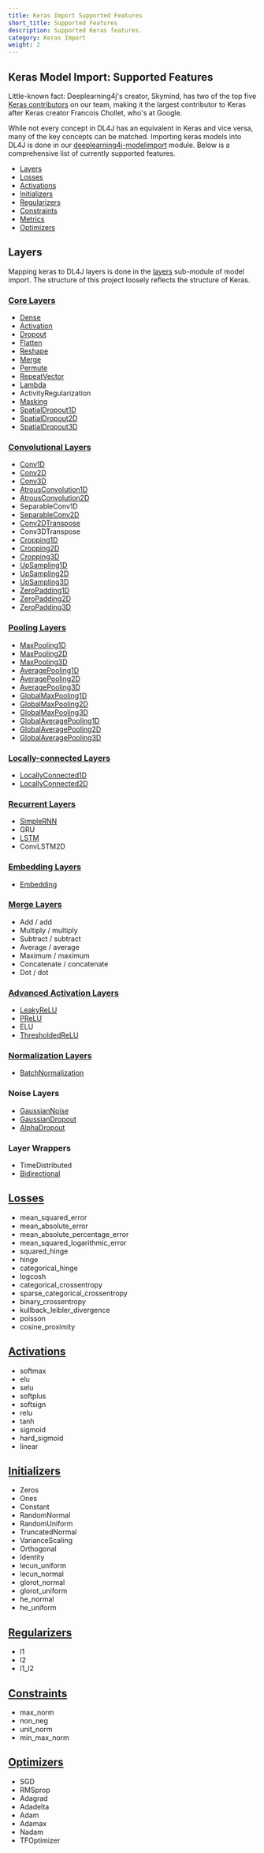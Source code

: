 ```yaml
---
title: Keras Import Supported Features
short_title: Supported Features
description: Supported Keras features.
category: Keras Import
weight: 2
---
```


## Keras Model Import: Supported Features

Little-known fact: Deeplearning4j's creator, Skymind, has two of the top
five [Keras contributors](https://github.com/keras-team/keras/graphs/contributors)
on our team, making it the largest contributor to Keras after Keras creator Francois
Chollet, who's at Google.

While not every concept in DL4J has an equivalent in Keras and vice versa, many of the
key concepts can be matched. Importing keras models into DL4J is done in
our [deeplearning4j-modelimport](https://github.com/eclipse/deeplearning4j/tree/master/deeplearning4j/deeplearning4j-modelimport/src/main/java/org/deeplearning4j/nn/modelimport/keras)
module. Below is a comprehensive list of currently supported features.

* [Layers](#layers)
* [Losses](#losses)
* [Activations](#activations)
* [Initializers](#initializers)
* [Regularizers](#regularizers)
* [Constraints](#constraints)
* [Metrics](#metrics)
* [Optimizers](#optimizers)


## <a name="layers">Layers</a>
Mapping keras to DL4J layers is done in the [layers](https://github.com/eclipse/deeplearning4j/tree/master/deeplearning4j/deeplearning4j-modelimport/src/main/java/org/deeplearning4j/nn/modelimport/keras/layers) sub-module of model import. The structure of this project loosely reflects the structure of Keras.

### [Core Layers](https://github.com/eclipse/deeplearning4j/tree/master/deeplearning4j/deeplearning4j-modelimport/src/main/java/org/deeplearning4j/nn/modelimport/keras/layers/core)
* <i class="far fa-check-square" style="color:#008000"></i> [Dense](https://github.com/eclipse/deeplearning4j/tree/master/deeplearning4j/deeplearning4j-modelimport/src/main/java/org/deeplearning4j/nn/modelimport/keras/layers/core/KerasDense.java)
* <i class="far fa-check-square" style="color:#008000"></i> [Activation](https://github.com/eclipse/deeplearning4j/tree/master/deeplearning4j/deeplearning4j-modelimport/src/main/java/org/deeplearning4j/nn/modelimport/keras/layers/core/KerasActivation.java)
* <i class="far fa-check-square" style="color:#008000"></i> [Dropout](https://github.com/eclipse/deeplearning4j/tree/master/deeplearning4j/deeplearning4j-modelimport/src/main/java/org/deeplearning4j/nn/modelimport/keras/layers/core/KerasDropout.java)
* <i class="far fa-check-square" style="color:#008000"></i> [Flatten](https://github.com/eclipse/deeplearning4j/tree/master/deeplearning4j/deeplearning4j-modelimport/src/main/java/org/deeplearning4j/nn/modelimport/keras/layers/core/KerasFlatten.java)
* <i class="far fa-check-square" style="color:#008000"></i> [Reshape](https://github.com/eclipse/deeplearning4j/tree/master/deeplearning4j/deeplearning4j-modelimport/src/main/java/org/deeplearning4j/nn/modelimport/keras/layers/core/KerasReshape.java)
* <i class="far fa-check-square" style="color:#008000"></i> [Merge](https://github.com/eclipse/deeplearning4j/tree/master/deeplearning4j/deeplearning4j-modelimport/src/main/java/org/deeplearning4j/nn/modelimport/keras/layers/core/KerasMerge.java)
* <i class="far fa-check-square" style="color:#008000"></i> [Permute](https://github.com/eclipse/deeplearning4j/blob/master/deeplearning4j/deeplearning4j-modelimport/src/main/java/org/deeplearning4j/nn/modelimport/keras/layers/core/KerasPermute.java)
* <i class="far fa-check-square" style="color:#008000"></i> [RepeatVector](https://github.com/eclipse/deeplearning4j/blob/master/deeplearning4j/deeplearning4j-modelimport/src/main/java/org/deeplearning4j/nn/modelimport/keras/layers/core/KerasRepeatVector.java)
* <i class="far fa-check-square" style="color:#008000"></i> [Lambda](https://github.com/eclipse/deeplearning4j/blob/master/deeplearning4j/deeplearning4j-modelimport/src/main/java/org/deeplearning4j/nn/modelimport/keras/layers/core/KerasLambda.java)
* <i class="fas fa-times" style="color:#FF0000"></i> ActivityRegularization
* <i class="far fa-check-square" style="color:#008000"></i> [Masking](https://github.com/eclipse/deeplearning4j/blob/master/deeplearning4j/deeplearning4j-modelimport/src/main/java/org/deeplearning4j/nn/modelimport/keras/layers/core/KerasMasking.java)
* <i class="far fa-check-square" style="color:#008000"></i> [SpatialDropout1D](https://github.com/eclipse/deeplearning4j/blob/master/deeplearning4j/deeplearning4j-modelimport/src/main/java/org/deeplearning4j/nn/modelimport/keras/layers/core/KerasSpatialDropout.java)
* <i class="far fa-check-square" style="color:#008000"></i> [SpatialDropout2D](https://github.com/eclipse/deeplearning4j/blob/master/deeplearning4j/deeplearning4j-modelimport/src/main/java/org/deeplearning4j/nn/modelimport/keras/layers/core/KerasSpatialDropout.java)
* <i class="far fa-check-square" style="color:#008000"></i> [SpatialDropout3D](https://github.com/eclipse/deeplearning4j/blob/master/deeplearning4j/deeplearning4j-modelimport/src/main/java/org/deeplearning4j/nn/modelimport/keras/layers/core/KerasSpatialDropout.java)

### [Convolutional Layers](https://github.com/eclipse/deeplearning4j/tree/master/deeplearning4j/deeplearning4j-modelimport/src/main/java/org/deeplearning4j/nn/modelimport/keras/layers/convolutional)
* <i class="far fa-check-square" style="color:#008000"></i> [Conv1D](https://github.com/eclipse/deeplearning4j/tree/master/deeplearning4j/deeplearning4j-modelimport/src/main/java/org/deeplearning4j/nn/modelimport/keras/layers/convolutional/KerasConvolution1D.java)
* <i class="far fa-check-square" style="color:#008000"></i> [Conv2D](https://github.com/eclipse/deeplearning4j/tree/master/deeplearning4j/deeplearning4j-modelimport/src/main/java/org/deeplearning4j/nn/modelimport/keras/layers/convolutional/KerasConvolution2D.java)
* <i class="far fa-check-square" style="color:#008000"></i> [Conv3D](https://github.com/eclipse/deeplearning4j/blob/master/deeplearning4j/deeplearning4j-modelimport/src/main/java/org/deeplearning4j/nn/modelimport/keras/layers/convolutional/KerasConvolution3D.java)
* <i class="far fa-check-square" style="color:#008000"></i> [AtrousConvolution1D](https://github.com/eclipse/deeplearning4j/tree/master/deeplearning4j/deeplearning4j-modelimport/src/main/java/org/deeplearning4j/nn/modelimport/keras/layers/convolutional/KerasAtrousConvolution1D.java)
* <i class="far fa-check-square" style="color:#008000"></i> [AtrousConvolution2D](https://github.com/eclipse/deeplearning4j/tree/master/deeplearning4j/deeplearning4j-modelimport/src/main/java/org/deeplearning4j/nn/modelimport/keras/layers/convolutional/KerasAtrousConvolution1D.java)
* <i class="fas fa-times" style="color:#FF0000"></i> SeparableConv1D
* <i class="far fa-check-square" style="color:#008000"></i> [SeparableConv2D](https://github.com/eclipse/deeplearning4j/blob/master/deeplearning4j/deeplearning4j-modelimport/src/main/java/org/deeplearning4j/nn/modelimport/keras/layers/convolutional/KerasSeparableConvolution2D.java)
* <i class="far fa-check-square" style="color:#008000"></i> [Conv2DTranspose](https://github.com/eclipse/deeplearning4j/blob/master/deeplearning4j/deeplearning4j-modelimport/src/main/java/org/deeplearning4j/nn/modelimport/keras/layers/convolutional/KerasDeconvolution2D.java)
* <i class="fas fa-times" style="color:#FF0000"></i> Conv3DTranspose
* <i class="far fa-check-square" style="color:#008000"></i> [Cropping1D](https://github.com/eclipse/deeplearning4j/blob/master/deeplearning4j/deeplearning4j-modelimport/src/main/java/org/deeplearning4j/nn/modelimport/keras/layers/convolutional/KerasCropping1D.java)
* <i class="far fa-check-square" style="color:#008000"></i> [Cropping2D](https://github.com/eclipse/deeplearning4j/blob/master/deeplearning4j/deeplearning4j-modelimport/src/main/java/org/deeplearning4j/nn/modelimport/keras/layers/convolutional/KerasCropping2D.java)
* <i class="far fa-check-square" style="color:#008000"></i> [Cropping3D](https://github.com/eclipse/deeplearning4j/blob/master/deeplearning4j/deeplearning4j-modelimport/src/main/java/org/deeplearning4j/nn/modelimport/keras/layers/convolutional/KerasCropping3D.java)
* <i class="far fa-check-square" style="color:#008000"></i> [UpSampling1D](https://github.com/eclipse/deeplearning4j/blob/master/deeplearning4j/deeplearning4j-modelimport/src/main/java/org/deeplearning4j/nn/modelimport/keras/layers/convolutional/KerasUpsampling1D.java)
* <i class="far fa-check-square" style="color:#008000"></i> [UpSampling2D](https://github.com/eclipse/deeplearning4j/blob/master/deeplearning4j/deeplearning4j-modelimport/src/main/java/org/deeplearning4j/nn/modelimport/keras/layers/convolutional/KerasUpsampling2D.java)
* <i class="far fa-check-square" style="color:#008000"></i> [UpSampling3D](https://github.com/eclipse/deeplearning4j/blob/master/deeplearning4j/deeplearning4j-modelimport/src/main/java/org/deeplearning4j/nn/modelimport/keras/layers/convolutional/KerasUpsampling2D.java)
* <i class="far fa-check-square" style="color:#008000"></i> [ZeroPadding1D](https://github.com/eclipse/deeplearning4j/tree/master/deeplearning4j/deeplearning4j-modelimport/src/main/java/org/deeplearning4j/nn/modelimport/keras/layers/convolutional/KerasZeroPadding1D.java)
* <i class="far fa-check-square" style="color:#008000"></i> [ZeroPadding2D](https://github.com/eclipse/deeplearning4j/tree/master/deeplearning4j/deeplearning4j-modelimport/src/main/java/org/deeplearning4j/nn/modelimport/keras/layers/convolutional/KerasZeroPadding2D.java)
* <i class="far fa-check-square" style="color:#008000"></i> [ZeroPadding3D](https://github.com/eclipse/deeplearning4j/tree/master/deeplearning4j/deeplearning4j-modelimport/src/main/java/org/deeplearning4j/nn/modelimport/keras/layers/convolutional/KerasZeroPadding3D.java)

### [Pooling Layers](https://github.com/eclipse/deeplearning4j/tree/master/deeplearning4j/deeplearning4j-modelimport/src/main/java/org/deeplearning4j/nn/modelimport/keras/layers/pooling)
* <i class="far fa-check-square" style="color:#008000"></i> [MaxPooling1D](https://github.com/eclipse/deeplearning4j/tree/master/deeplearning4j/deeplearning4j-modelimport/src/main/java/org/deeplearning4j/nn/modelimport/keras/layers/pooling/KerasPooling1D.java)
* <i class="far fa-check-square" style="color:#008000"></i> [MaxPooling2D](https://github.com/eclipse/deeplearning4j/tree/master/deeplearning4j/deeplearning4j-modelimport/src/main/java/org/deeplearning4j/nn/modelimport/keras/layers/pooling/KerasPooling2D.java)
* <i class="far fa-check-square" style="color:#008000"></i> [MaxPooling3D](https://github.com/eclipse/deeplearning4j/tree/master/deeplearning4j/deeplearning4j-modelimport/src/main/java/org/deeplearning4j/nn/modelimport/keras/layers/pooling/KerasPooling3D.java)
* <i class="far fa-check-square" style="color:#008000"></i> [AveragePooling1D](https://github.com/eclipse/deeplearning4j/tree/master/deeplearning4j/deeplearning4j-modelimport/src/main/java/org/deeplearning4j/nn/modelimport/keras/layers/pooling/KerasPooling1D.java)
* <i class="far fa-check-square" style="color:#008000"></i> [AveragePooling2D](https://github.com/eclipse/deeplearning4j/tree/master/deeplearning4j/deeplearning4j-modelimport/src/main/java/org/deeplearning4j/nn/modelimport/keras/layers/pooling/KerasPooling2D.java)
* <i class="far fa-check-square" style="color:#008000"></i> [AveragePooling3D](https://github.com/eclipse/deeplearning4j/tree/master/deeplearning4j/deeplearning4j-modelimport/src/main/java/org/deeplearning4j/nn/modelimport/keras/layers/pooling/KerasPooling3D.java)
* <i class="far fa-check-square" style="color:#008000"></i> [GlobalMaxPooling1D](https://github.com/eclipse/deeplearning4j/tree/master/deeplearning4j/deeplearning4j-modelimport/src/main/java/org/deeplearning4j/nn/modelimport/keras/layers/pooling/KerasGlobalPooling.java)
* <i class="far fa-check-square" style="color:#008000"></i> [GlobalMaxPooling2D](https://github.com/eclipse/deeplearning4j/tree/master/deeplearning4j/deeplearning4j-modelimport/src/main/java/org/deeplearning4j/nn/modelimport/keras/layers/pooling/KerasGlobalPooling.java)
* <i class="far fa-check-square" style="color:#008000"></i> [GlobalMaxPooling3D](https://github.com/eclipse/deeplearning4j/tree/master/deeplearning4j/deeplearning4j-modelimport/src/main/java/org/deeplearning4j/nn/modelimport/keras/layers/pooling/KerasGlobalPooling.java)
* <i class="far fa-check-square" style="color:#008000"></i> [GlobalAveragePooling1D](https://github.com/eclipse/deeplearning4j/tree/master/deeplearning4j/deeplearning4j-modelimport/src/main/java/org/deeplearning4j/nn/modelimport/keras/layers/pooling/KerasGlobalPooling.java)
* <i class="far fa-check-square" style="color:#008000"></i> [GlobalAveragePooling2D](https://github.com/eclipse/deeplearning4j/tree/master/deeplearning4j/deeplearning4j-modelimport/src/main/java/org/deeplearning4j/nn/modelimport/keras/layers/pooling/KerasGlobalPooling.java)
* <i class="far fa-check-square" style="color:#008000"></i> [GlobalAveragePooling3D](https://github.com/eclipse/deeplearning4j/tree/master/deeplearning4j/deeplearning4j-modelimport/src/main/java/org/deeplearning4j/nn/modelimport/keras/layers/pooling/KerasGlobalPooling.java)

### [Locally-connected Layers](https://github.com/eclipse/deeplearning4j/tree/master/deeplearning4j/deeplearning4j-modelimport/src/main/java/org/deeplearning4j/nn/modelimport/keras/layers/local)
* <i class="far fa-check-square" style="color:#008000"></i> [LocallyConnected1D](https://github.com/eclipse/deeplearning4j/blob/master/deeplearning4j/deeplearning4j-modelimport/src/main/java/org/deeplearning4j/nn/modelimport/keras/layers/local/KerasLocallyConnected1D.java)
* <i class="far fa-check-square" style="color:#008000"></i> [LocallyConnected2D](https://github.com/eclipse/deeplearning4j/blob/master/deeplearning4j/deeplearning4j-modelimport/src/main/java/org/deeplearning4j/nn/modelimport/keras/layers/local/KerasLocallyConnected2D.java)

### [Recurrent Layers](https://github.com/eclipse/deeplearning4j/tree/master/deeplearning4j/deeplearning4j-modelimport/src/main/java/org/deeplearning4j/nn/modelimport/keras/layers/recurrent)
* <i class="far fa-check-square" style="color:#008000"></i> [SimpleRNN](https://github.com/eclipse/deeplearning4j/blob/master/deeplearning4j/deeplearning4j-modelimport/src/main/java/org/deeplearning4j/nn/modelimport/keras/layers/recurrent/KerasSimpleRnn.java)
* <i class="fas fa-times" style="color:#FF0000"></i> GRU
* <i class="far fa-check-square" style="color:#008000"></i> [LSTM](https://github.com/eclipse/deeplearning4j/tree/master/deeplearning4j/deeplearning4j-modelimport/src/main/java/org/deeplearning4j/nn/modelimport/keras/layers/recurrent/KerasLstm.java)
* <i class="fas fa-times" style="color:#FF0000"></i> ConvLSTM2D


### [Embedding Layers](https://github.com/eclipse/deeplearning4j/tree/master/deeplearning4j/deeplearning4j-modelimport/src/main/java/org/deeplearning4j/nn/modelimport/keras/layers/embeddings)
* <i class="far fa-check-square" style="color:#008000"></i> [Embedding](https://github.com/eclipse/deeplearning4j/tree/master/deeplearning4j/deeplearning4j-modelimport/src/main/java/org/deeplearning4j/nn/modelimport/keras/layers/embeddings/KerasEmbedding.java)

### [Merge Layers](https://github.com/eclipse/deeplearning4j/tree/master/deeplearning4j/deeplearning4j-modelimport/src/main/java/org/deeplearning4j/nn/modelimport/keras/layers/core/KerasMerge.java)
* <i class="far fa-check-square" style="color:#008000"></i> Add / add
* <i class="far fa-check-square" style="color:#008000"></i> Multiply / multiply
* <i class="far fa-check-square" style="color:#008000"></i> Subtract / subtract
* <i class="far fa-check-square" style="color:#008000"></i> Average / average
* <i class="far fa-check-square" style="color:#008000"></i> Maximum / maximum
* <i class="far fa-check-square" style="color:#008000"></i> Concatenate / concatenate
* <i class="fas fa-times" style="color:#FF0000"></i> Dot / dot


### [Advanced Activation Layers](https://github.com/eclipse/deeplearning4j/tree/master/deeplearning4j/deeplearning4j-modelimport/src/main/java/org/deeplearning4j/nn/modelimport/keras/layers/advanced/activations)
* <i class="far fa-check-square" style="color:#008000"></i> [LeakyReLU](https://github.com/eclipse/deeplearning4j/tree/master/deeplearning4j/deeplearning4j-modelimport/src/main/java/org/deeplearning4j/nn/modelimport/keras/layers/advanced/activations/KerasLeakyReLU.java)
* <i class="far fa-check-square" style="color:#008000"></i> [PReLU](https://github.com/eclipse/deeplearning4j/blob/master/deeplearning4j/deeplearning4j-modelimport/src/main/java/org/deeplearning4j/nn/modelimport/keras/layers/advanced/activations/KerasPReLU.java)
* <i class="far fa-check-square" style="color:#008000"></i> ELU
* <i class="far fa-check-square" style="color:#008000"></i> [ThresholdedReLU](https://github.com/eclipse/deeplearning4j/blob/master/deeplearning4j/deeplearning4j-modelimport/src/main/java/org/deeplearning4j/nn/modelimport/keras/layers/advanced/activations/KerasThresholdedReLU.java)

### [Normalization Layers](https://github.com/eclipse/deeplearning4j/blob/master/deeplearning4j/deeplearning4j-modelimport/src/main/java/org/deeplearning4j/nn/modelimport/keras/layers/normalization)
* <i class="far fa-check-square" style="color:#008000"></i> [BatchNormalization](https://github.com/eclipse/deeplearning4j/blob/master/deeplearning4j/deeplearning4j-modelimport/src/main/java/org/deeplearning4j/nn/modelimport/keras/layers/normalization/KerasBatchNormalization.java)

### Noise Layers
* <i class="far fa-check-square" style="color:#008000"></i> [GaussianNoise](https://github.com/eclipse/deeplearning4j/blob/master/deeplearning4j/deeplearning4j-modelimport/src/main/java/org/deeplearning4j/nn/modelimport/keras/layers/noise/KerasGaussianNoise.java)
* <i class="far fa-check-square" style="color:#008000"></i> [GaussianDropout](https://github.com/eclipse/deeplearning4j/blob/master/deeplearning4j/deeplearning4j-modelimport/src/main/java/org/deeplearning4j/nn/modelimport/keras/layers/noise/KerasGaussianDropout.java)
* <i class="far fa-check-square" style="color:#008000"></i> [AlphaDropout](https://github.com/eclipse/deeplearning4j/blob/master/deeplearning4j/deeplearning4j-modelimport/src/main/java/org/deeplearning4j/nn/modelimport/keras/layers/noise/KerasAlphaDropout.java)

### Layer Wrappers
* <i class="fas fa-times" style="color:#FF0000"></i> TimeDistributed
* <i class="far fa-check-square" style="color:#008000"></i> [Bidirectional](https://github.com/eclipse/deeplearning4j/blob/master/deeplearning4j/deeplearning4j-modelimport/src/main/java/org/deeplearning4j/nn/modelimport/keras/layers/wrappers/KerasBidirectional.java)

## <a name="losses">[Losses](https://github.com/eclipse/deeplearning4j/blob/master/deeplearning4j/deeplearning4j-modelimport/src/main/java/org/deeplearning4j/nn/modelimport/keras/utils/KerasLossUtils.java)</a>
* <i class="far fa-check-square" style="color:#008000"></i> mean_squared_error
* <i class="far fa-check-square" style="color:#008000"></i> mean_absolute_error
* <i class="far fa-check-square" style="color:#008000"></i> mean_absolute_percentage_error
* <i class="far fa-check-square" style="color:#008000"></i> mean_squared_logarithmic_error
* <i class="far fa-check-square" style="color:#008000"></i> squared_hinge
* <i class="far fa-check-square" style="color:#008000"></i> hinge
* <i class="far fa-check-square" style="color:#008000"></i> categorical_hinge
* <i class="fas fa-times" style="color:#FF0000"></i> logcosh
* <i class="far fa-check-square" style="color:#008000"></i> categorical_crossentropy
* <i class="far fa-check-square" style="color:#008000"></i> sparse_categorical_crossentropy
* <i class="far fa-check-square" style="color:#008000"></i> binary_crossentropy
* <i class="far fa-check-square" style="color:#008000"></i> kullback_leibler_divergence
* <i class="far fa-check-square" style="color:#008000"></i> poisson
* <i class="far fa-check-square" style="color:#008000"></i> cosine_proximity

## <a name="activations">[Activations](https://github.com/eclipse/deeplearning4j/blob/master/deeplearning4j/deeplearning4j-modelimport/src/main/java/org/deeplearning4j/nn/modelimport/keras/utils/KerasActivationUtils.java)</a>
* <i class="far fa-check-square" style="color:#008000"></i> softmax
* <i class="far fa-check-square" style="color:#008000"></i> elu
* <i class="far fa-check-square" style="color:#008000"></i> selu
* <i class="far fa-check-square" style="color:#008000"></i> softplus
* <i class="far fa-check-square" style="color:#008000"></i> softsign
* <i class="far fa-check-square" style="color:#008000"></i> relu
* <i class="far fa-check-square" style="color:#008000"></i> tanh
* <i class="far fa-check-square" style="color:#008000"></i> sigmoid
* <i class="far fa-check-square" style="color:#008000"></i> hard_sigmoid
* <i class="far fa-check-square" style="color:#008000"></i> linear

## <a name="initializers">[Initializers](https://github.com/eclipse/deeplearning4j/blob/master/deeplearning4j/deeplearning4j-modelimport/src/main/java/org/deeplearning4j/nn/modelimport/keras/utils/KerasInitilizationUtils.java)</a>
* <i class="far fa-check-square" style="color:#008000"></i> Zeros
* <i class="far fa-check-square" style="color:#008000"></i> Ones
* <i class="far fa-check-square" style="color:#008000"></i> Constant
* <i class="far fa-check-square" style="color:#008000"></i> RandomNormal
* <i class="far fa-check-square" style="color:#008000"></i> RandomUniform
* <i class="far fa-check-square" style="color:#008000"></i> TruncatedNormal
* <i class="far fa-check-square" style="color:#008000"></i> VarianceScaling
* <i class="far fa-check-square" style="color:#008000"></i> Orthogonal
* <i class="far fa-check-square" style="color:#008000"></i> Identity
* <i class="far fa-check-square" style="color:#008000"></i> lecun_uniform
* <i class="far fa-check-square" style="color:#008000"></i> lecun_normal
* <i class="far fa-check-square" style="color:#008000"></i> glorot_normal
* <i class="far fa-check-square" style="color:#008000"></i> glorot_uniform
* <i class="far fa-check-square" style="color:#008000"></i> he_normal
* <i class="far fa-check-square" style="color:#008000"></i> he_uniform

## <a name="regularizers">[Regularizers](https://github.com/eclipse/deeplearning4j/blob/master/deeplearning4j/deeplearning4j-modelimport/src/main/java/org/deeplearning4j/nn/modelimport/keras/utils/KerasRegularizerUtils.java)</a>
* <i class="far fa-check-square" style="color:#008000"></i> l1
* <i class="far fa-check-square" style="color:#008000"></i> l2
* <i class="far fa-check-square" style="color:#008000"></i> l1_l2

## <a name="constraints">[Constraints](https://github.com/eclipse/deeplearning4j/blob/master/deeplearning4j/deeplearning4j-modelimport/src/main/java/org/deeplearning4j/nn/modelimport/keras/utils/KerasConstraintUtils.java)</a>
* <i class="far fa-check-square" style="color:#008000"></i> max_norm
* <i class="far fa-check-square" style="color:#008000"></i> non_neg
* <i class="far fa-check-square" style="color:#008000"></i> unit_norm
* <i class="far fa-check-square" style="color:#008000"></i> min_max_norm

## <a name="optimizers">[Optimizers](https://github.com/eclipse/deeplearning4j/blob/master/deeplearning4j/deeplearning4j-modelimport/src/main/java/org/deeplearning4j/nn/modelimport/keras/utils/KerasOptimizerUtils.java)</a>
* <i class="far fa-check-square" style="color:#008000"></i> SGD
* <i class="far fa-check-square" style="color:#008000"></i> RMSprop
* <i class="far fa-check-square" style="color:#008000"></i> Adagrad
* <i class="far fa-check-square" style="color:#008000"></i> Adadelta
* <i class="far fa-check-square" style="color:#008000"></i> Adam
* <i class="far fa-check-square" style="color:#008000"></i> Adamax
* <i class="far fa-check-square" style="color:#008000"></i> Nadam
* <i class="fas fa-times" style="color:#FF0000"></i> TFOptimizer
